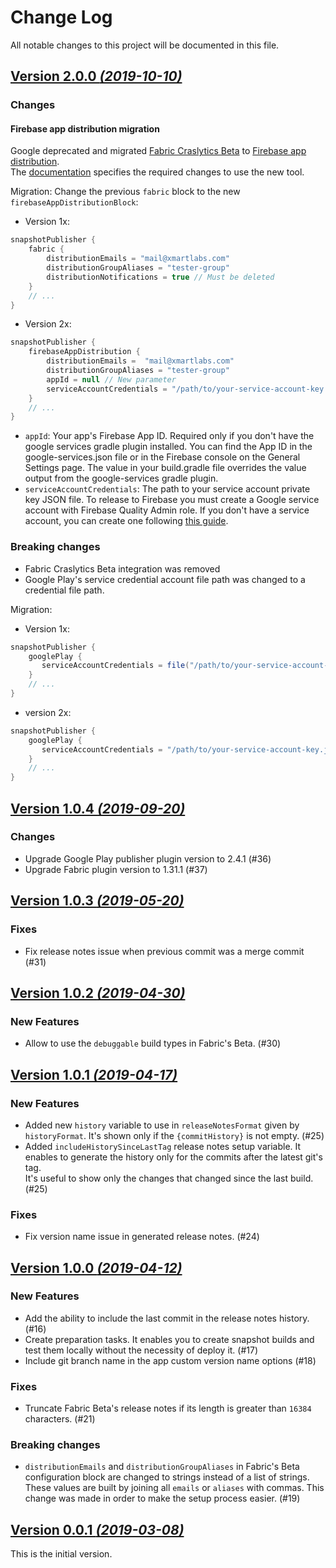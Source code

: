 Change Log
==========
All notable changes to this project will be documented in this file.

[Version 2.0.0 _(2019-10-10)_](https://github.com/xmartlabs/android-snapshot-publisher/releases/tag/v1.0.4)
---

### Changes
#### Firebase app distribution migration
Google deprecated and migrated [Fabric Craslytics Beta](https://get.fabric.io/roadmap) to [Firebase app distribution](https://firebase.google.com/docs/app-distribution).  
The [documentation](README.md#firebase-app-distribution) specifies the required changes to use the new tool. 

Migration:
Change the previous `fabric` block to the new `firebaseAppDistributionBlock`:

- Version 1x:
```groovy
snapshotPublisher {
    fabric {
        distributionEmails = "mail@xmartlabs.com"
        distributionGroupAliases = "tester-group"
        distributionNotifications = true // Must be deleted
    }
    // ...
}
```

- Version 2x:
```groovy
snapshotPublisher {
    firebaseAppDistribution {
        distributionEmails =  "mail@xmartlabs.com"
        distributionGroupAliases = "tester-group"
        appId = null // New parameter
        serviceAccountCredentials = "/path/to/your-service-account-key.json" // new parameter
    }
    // ...
}
```
- `appId`: Your app's Firebase App ID.
Required only if you don't have the google services gradle plugin installed.
You can find the App ID in the google-services.json file or in the Firebase console on the General Settings page.
The value in your build.gradle file overrides the value output from the google-services gradle plugin.
- `serviceAccountCredentials`: The path to your service account private key JSON file.
To release to Firebase you must create a Google service account with Firebase Quality Admin role.
If you don't have a service account, you can create one following [this guide](https://firebase.google.com/docs/app-distribution/android/distribute-gradle#authenticate_using_a_service_account).

### Breaking changes
- Fabric Craslytics Beta integration was removed
- Google Play's service credential account file path was changed to a credential file path.

Migration:
- Version 1x:
```groovy
snapshotPublisher {
    googlePlay {
       serviceAccountCredentials = file("/path/to/your-service-account-key.json")
    }
    // ...
}
```
- version 2x:
```groovy
snapshotPublisher {
    googlePlay {
       serviceAccountCredentials = "/path/to/your-service-account-key.json"
    }
    // ...
}
```

[Version 1.0.4 _(2019-09-20)_](https://github.com/xmartlabs/android-snapshot-publisher/releases/tag/v1.0.4)
---

### Changes
- Upgrade Google Play publisher plugin version to 2.4.1 (#36)
- Upgrade Fabric plugin version to 1.31.1 (#37)

[Version 1.0.3 _(2019-05-20)_](https://github.com/xmartlabs/android-snapshot-publisher/releases/tag/v1.0.3)
---

### Fixes
- Fix release notes issue when previous commit was a merge commit (#31)

[Version 1.0.2 _(2019-04-30)_](https://github.com/xmartlabs/android-snapshot-publisher/releases/tag/v1.0.2)
---

### New Features
- Allow to use the `debuggable` build types in Fabric's Beta. (#30)

[Version 1.0.1 _(2019-04-17)_](https://github.com/xmartlabs/android-snapshot-publisher/releases/tag/v1.0.1)
---

### New Features
- Added new `history` variable to use in `releaseNotesFormat` given by `historyFormat`.
It's shown only if the `{commitHistory}` is not empty. (#25)
- Added `includeHistorySinceLastTag` release notes setup variable.
It enables to generate the history only for the commits after the latest git's tag.  
It's useful to show only the changes that changed since the last build. (#25)

### Fixes
- Fix version name issue in generated release notes. (#24)

[Version 1.0.0 _(2019-04-12)_](https://github.com/xmartlabs/android-snapshot-publisher/releases/tag/v1.0.0)
---

### New Features
- Add the ability to include the last commit in the release notes history. (#16)
- Create preparation tasks.
It enables you to create snapshot builds and test them locally without the necessity of deploy it. (#17)
- Include git branch name in the app custom version name options (#18)

### Fixes
- Truncate Fabric Beta's release notes if its length is greater than `16384` characters. (#21)

### Breaking changes
- `distributionEmails` and `distributionGroupAliases` in Fabric's Beta configuration block are changed to strings instead of a list of strings.
These values are built by joining all `emails` or `aliases` with commas.
This change was made in order to make the setup process easier. (#19)

[Version 0.0.1 _(2019-03-08)_](https://github.com/xmartlabs/android-snapshot-publisher/releases/tag/v0.0.1)
---

This is the initial version.
